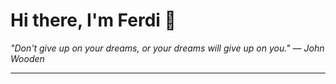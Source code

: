 <h1>Hi there, I'm Ferdi 👋</h1>

<p><em>
  "Don't give up on your dreams, or your dreams will give up on you." — John Wooden
</em></p>

---
